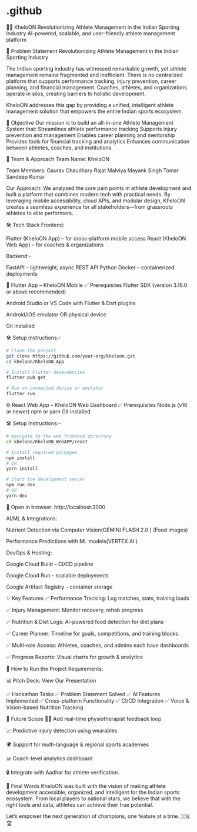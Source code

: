 # .github
🏋️‍♂️ KheloON
Revolutionizing Athlete Management in the Indian Sporting Industry
AI-powered, scalable, and user-friendly athlete management platform

📌 Problem Statement
Revolutionizing Athlete Management in the Indian Sporting Industry

The Indian sporting industry has witnessed remarkable growth, yet athlete management remains fragmented and inefficient. There is no centralized platform that supports performance tracking, injury prevention, career planning, and financial management. Coaches, athletes, and organizations operate in silos, creating barriers to holistic development.

KheloON addresses this gap by providing a unified, intelligent athlete management solution that empowers the entire Indian sports ecosystem.

🎯 Objective
Our mission is to build an all-in-one Athlete Management System that:
Streamlines athlete performance tracking
Supports injury prevention and management
Enables career planning and mentorship
Provides tools for financial tracking and analytics
Enhances communication between athletes, coaches, and institutions

🧠 Team & Approach
Team Name: KheloON

Team Members:
Gaurav Chaudhary
Rajat Malviya
Mayank Singh Tomar 
Sandeep Kumar 

Our Approach:
We analyzed the core pain points in athlete development and built a platform that combines modern tech with practical needs. By leveraging mobile accessibility, cloud APIs, and modular design, KheloON creates a seamless experience for all stakeholders—from grassroots athletes to elite performers.

🛠 Tech Stack
Frontend:

Flutter (KheloON App) – for cross-platform mobile access
React (KheloON Web App) – for coaches & organizations

Backend:-

FastAPI – lightweight, async REST API
Python
Docker – containerized deployments

📲 Flutter App – KheloON Mobile
✅ Prerequisites
Flutter SDK (version 3.16.0 or above recommended)

Android Studio or VS Code with Flutter & Dart plugins

Android/iOS emulator OR physical device

Git installed

🛠️ Setup Instructions:-
```bash
# Clone the project
git clone https://github.com/your-org/kheloon.git
cd kheloon/KheloON_App

# Install Flutter dependencies
flutter pub get

# Run on connected device or emulator
flutter run
```

🌐 React Web App – KheloON Web Dashboard
✅ Prerequisites
Node.js (v16 or newer)
npm or yarn
Git installed

🛠️ Setup Instructions:-
```bash
# Navigate to the web frontend directory
cd kheloon/KheloON_WebAPP/react

# Install required packages
npm install
# OR
yarn install

# Start the development server
npm run dev
# OR
yarn dev
```

🔗 Open in browser: http://localhost:3000

AI/ML & Integrations:

Nutrient Detection via Computer Vision(GEMINI FLASH 2.0 ) (Food images)

Performance Predictions with ML models(VERTEX AI )

DevOps & Hosting:

Google Cloud Build  – CI/CD pipeline

Google Cloud Run – scalable deployments

Google Artifact Registry – container storage

✨ Key Features
✅ Performance Tracking: Log matches, stats, training loads

✅ Injury Management: Monitor recovery, rehab progress

✅ Nutrition & Diet Logs: AI-powered food detection for diet plans

✅ Career Planner: Timeline for goals, competitions, and training blocks

✅ Multi-role Access: Athletes, coaches, and admins each have dashboards

✅ Progress Reports: Visual charts for growth & analytics

🚀 How to Run the Project
Requirements:



📊 Pitch Deck: View Our Presentation

✅ Hackathon Tasks
✅ Problem Statement Solved
✅ AI Features Implemented
✅ Cross-platform Functionality
✅ CI/CD Integration
✅ Voice & Vision-based Nutrition Tracking

🧬 Future Scope
🧑‍⚕️ Add real-time physiotherapist feedback loop

📈 Predictive injury detection using wearables

🌍 Support for multi-language & regional sports academies

📊 Coach-level analytics dashboard

🔒 Integrate with Aadhar for athlete verification.

🏁 Final Words
KheloON was built with the vision of making athlete development accessible, organized, and intelligent for the Indian sports ecosystem. From local players to national stars, we believe that with the right tools and data, athletes can achieve their true potential.

Let’s empower the next generation of champions, one feature at a time. 🇮🇳🏆

